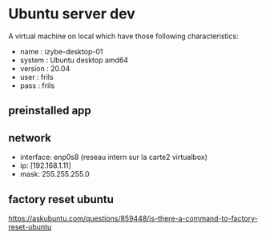 # Ubuntu server dev
A virtual machine on local which have those following characteristics:
* name : izybe-desktop-01
* system : Ubuntu desktop amd64
* version : 20.04
* user : frils
* pass : frils
## preinstalled app

## network
* interface: enp0s8 (reseau intern sur la carte2 virtualbox)
* ip: [192.168.1.11]
* mask: 255.255.255.0

## factory reset ubuntu 
https://askubuntu.com/questions/859448/is-there-a-command-to-factory-reset-ubuntu

